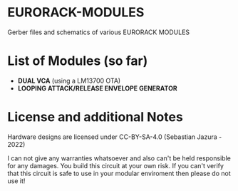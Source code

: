 # EURORACK-MODULES

Gerber files and schematics of various EURORACK MODULES

# List of Modules (so far)
- **DUAL VCA** (using a LM13700 OTA)
- **LOOPING ATTACK/RELEASE ENVELOPE GENERATOR**

# License and additional Notes
Hardware designs are licensed under CC-BY-SA-4.0 (Sebastian Jazura - 2022)

I can not give any warranties whatsoever and also can't be held responsible for any damages. 
You build this circuit at your own risk. 
If you can't verify that this circuit is safe to use in your modular enviroment then please do not use it!
